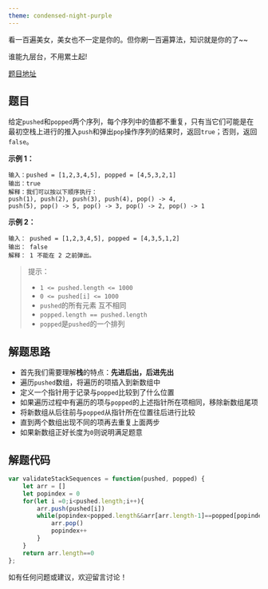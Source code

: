 ```yaml
---
theme: condensed-night-purple
---
```


看一百遍美女，美女也不一定是你的。但你刷一百遍算法，知识就是你的了~~

谁能九层台，不用累土起!

[题目地址](https://leetcode-cn.com/problems/validate-stack-sequences/)

<!-- more -->


## 题目

给定`pushed`和`popped`两个序列，每个序列中的值都不重复，只有当它们可能是在最初空栈上进行的推入`push`和弹出`pop`操作序列的结果时，返回`true`；否则，返回`false`。

**示例 1：**

```
输入：pushed = [1,2,3,4,5], popped = [4,5,3,2,1]
输出：true
解释：我们可以按以下顺序执行：
push(1), push(2), push(3), push(4), pop() -> 4,
push(5), pop() -> 5, pop() -> 3, pop() -> 2, pop() -> 1
```

**示例 2：**

```
输入： pushed = [1,2,3,4,5], popped = [4,3,5,1,2]
输出： false
解释： 1 不能在 2 之前弹出。
```

> 提示：
> - `1 <= pushed.length <= 1000`
> - `0 <= pushed[i] <= 1000`
> - `pushed`的所有元素 互不相同
> - `popped.length == pushed.length`
> - `popped`是`pushed`的一个排列

## 解题思路

- 首先我们需要理解**栈**的特点：**先进后出，后进先出**
- 遍历`pushed`数组，将遍历的项插入到新数组中
- 定义一个指针用于记录与`popped`比较到了什么位置
- 如果遍历过程中有遍历的项与`popped`的上述指针所在项相同，移除新数组尾项
- 将新数组从后往前与`popped`从指针所在位置往后进行比较
- 直到两个数组出现不同的项再去重复上面两步
- 如果新数组正好长度为`0`则说明满足题意

## 解题代码

```js
var validateStackSequences = function(pushed, popped) {
    let arr = []
    let popindex = 0
    for(let i =0;i<pushed.length;i++){
        arr.push(pushed[i])
        while(popindex<popped.length&&arr[arr.length-1]==popped[popindex]){
            arr.pop()
            popindex++
        }
    }
    return arr.length==0
};
```
如有任何问题或建议，欢迎留言讨论！
